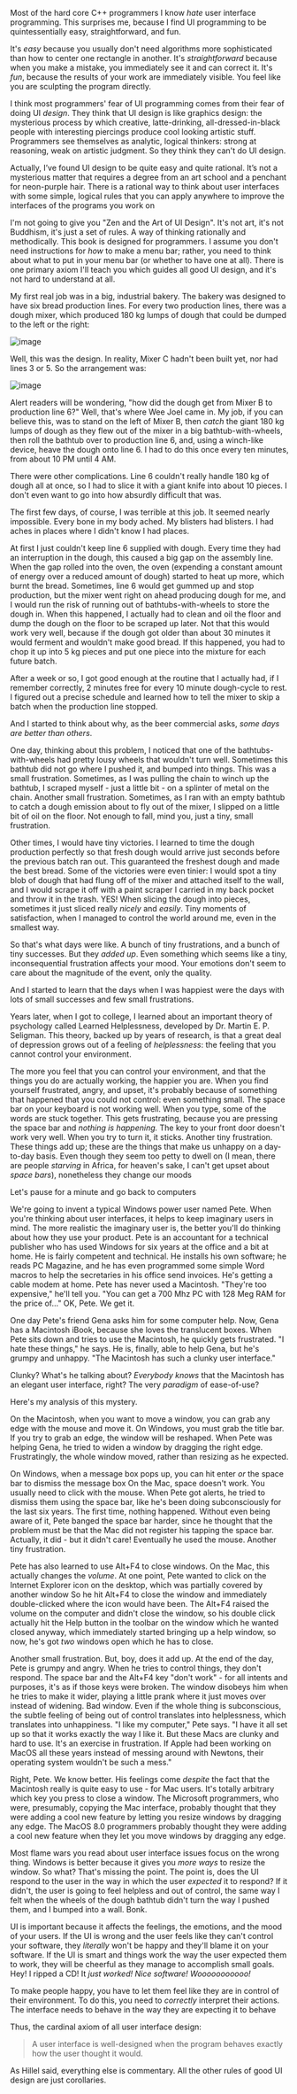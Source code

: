 Most of the hard core C++ programmers I know *hate* user interface programming. This surprises me, because I find UI programming to be quintessentially easy, straightforward, and fun.

It's *easy* because you usually don't need algorithms more sophisticated than how to center one rectangle in another. It's *straightforward* because when you make a mistake, you immediately see it and can correct it. It's *fun*, because the results of your work are immediately visible. You feel like you are sculpting the program directly.

I think most programmers' fear of UI programming comes from their fear of doing UI *design*. They think that UI design is like graphics design: the mysterious process by which creative, latte-drinking, all-dressed-in-black people with interesting piercings produce cool looking artistic stuff. Programmers see themselves as analytic, logical thinkers: strong at reasoning, weak on artistic judgment. So they think they can't do UI design.

Actually, I’ve found UI design to be quite easy and quite rational. It’s not a mysterious matter that requires a degree from an art school and a penchant for neon-purple hair. There is a rational way to think about user interfaces with some simple, logical rules that you can apply anywhere to improve the interfaces of the programs you work on 

I'm not going to give you "Zen and the Art of UI Design". It's not art, it's not Buddhism, it's just a set of rules. A way of thinking rationally and methodically. This book is designed for programmers. I assume you don't need instructions for *how* to make a menu bar; rather, you need to think about what to put in your menu bar (or whether to have one at all). There is one primary axiom I'll teach you which guides all good UI design, and it's not hard to understand at all. 

My first real job was in a big, industrial bakery. The bakery was designed to have six bread production lines. For every two production lines, there was a dough mixer, which produced 180 kg lumps of dough that could be dumped to the left or the right:

![image](https://i1.wp.com/www.joelonsoftware.com/wp-content/uploads/2000/04/Oranim_As_Designed.gif)

Well, this was the design. In reality, Mixer C hadn't been built yet, nor had lines 3 or 5. So the arrangement was:

![image](https://i0.wp.com/www.joelonsoftware.com/wp-content/uploads/2000/04/Oranim_As_Implemented.gif)  

Alert readers will be wondering, "how did the dough get from Mixer B to production line 6?" Well, that's where Wee Joel came in. My job, if you can believe this, was to stand on the left of Mixer B, then *catch* the giant 180 kg lumps of dough as they flew out of the mixer in a big bathtub-with-wheels, then roll the bathtub over to production line 6, and, using a winch-like device, heave the dough onto line 6. I had to do this once every ten minutes, from about 10 PM until 4 AM.  

There were other complications. Line 6 couldn't really handle 180 kg of dough all at once, so I had to slice it with a giant knife into about 10 pieces. I don't even want to go into how absurdly difficult that was.  

The first few days, of course, I was terrible at this job. It seemed nearly impossible. Every bone in my body ached. My blisters had blisters. I had aches in places where I didn't know I had places.  

At first I just couldn't keep line 6 supplied with dough. Every time they had an interruption in the dough, this caused a big gap on the assembly line. When the gap rolled into the oven, the oven (expending a constant amount of energy over a reduced amount of dough) started to heat up more, which burnt the bread. Sometimes, line 6 would get gummed up and stop production, but the mixer went right on ahead producing dough for me, and I would run the risk of running out of bathtubs-with-wheels to store the dough in. When this happened, I actually had to clean and oil the floor and dump the dough on the floor to be scraped up later. Not that this would work very well, because if the dough got older than about 30 minutes it would ferment and wouldn't make good bread. If this happened, you had to chop it up into 5 kg pieces and put one piece into the mixture for each future batch.  

After a week or so, I got good enough at the routine that I actually had, if I remember correctly, 2 minutes free for every 10 minute dough-cycle to rest. I figured out a precise schedule and learned how to tell the mixer to skip a batch when the production line stopped.  

And I started to think about why, as the beer commercial asks, *some days are better than others*.  

One day, thinking about this problem, I noticed that one of the bathtubs-with-wheels had pretty lousy wheels that wouldn't turn well. Sometimes this bathtub did not go where I pushed it, and bumped into things. This was a small frustration. Sometimes, as I was pulling the chain to winch up the bathtub, I scraped myself - just a little bit - on a splinter of metal on the chain. Another small frustration. Sometimes, as I ran with an empty bathtub to catch a dough emission about to fly out of the mixer, I slipped on a little bit of oil on the floor. Not enough to fall, mind you, just a tiny, small frustration.

Other times, I would have tiny victories. I learned to time the dough production perfectly so that fresh dough would arrive just seconds before the previous batch ran out. This guaranteed the freshest dough and made the best bread. Some of the victories were even tinier: I would spot a tiny blob of dough that had flung off of the mixer and attached itself to the wall, and I would scrape it off with a paint scraper I carried in my back pocket and throw it in the trash. YES! When slicing the dough into pieces, sometimes it just sliced really *nicely* and *easily*. Tiny moments of satisfaction, when I managed to control the world around me, even in the smallest way.

So that's what days were like. A bunch of tiny frustrations, and a bunch of tiny successes. But they *added up*. Even something which seems like a tiny, inconsequential frustration affects your mood. Your emotions don't seem to care about the magnitude of the event, only the quality.

And I started to learn that the days when I was happiest were the days with lots of small successes and few small frustrations.

Years later, when I got to college, I learned about an important theory of psychology called Learned Helplessness, developed by Dr. Martin E. P. Seligman. This theory, backed up by years of research, is that a great deal of depression grows out of a feeling of *helplessness*: the feeling that you cannot control your environment.

The more you feel that you can control your environment, and that the things you do are actually working, the happier you are. When you find yourself frustrated, angry, and upset, it's probably because of something that happened that you could not control: even something small. The space bar on your keyboard is not working well. When you type, some of the words are stuck together. This gets frustrating, because you are pressing the space bar and *nothing is happening.* The key to your front door doesn't work very well. When you try to turn it, it sticks. Another tiny frustration. These things add up; these are the things that make us unhappy on a day-to-day basis. Even though they seem too petty to dwell on (I mean, there are people *starving* in Africa, for heaven's sake, I can't get upset about *space bars*), nonetheless they change our moods 

Let's pause for a minute and go back to computers 

We're going to invent a typical Windows power user named Pete. When you're thinking about user interfaces, it helps to keep imaginary users in mind. The more realistic the imaginary user is, the better you'll do thinking about how they use your product. Pete is an accountant for a technical publisher who has used Windows for six years at the office and a bit at home. He is fairly competent and technical. He installs his own software; he reads PC Magazine, and he has even programmed some simple Word macros to help the secretaries in his office send invoices. He's getting a cable modem at home. Pete has never used a Macintosh. "They're too expensive," he'll tell you. "You can get a 700 Mhz PC with 128 Meg RAM for the price of..." OK, Pete. We get it.

One day Pete's friend Gena asks him for some computer help. Now, Gena has a Macintosh iBook, because she loves the translucent boxes. When Pete sits down and tries to use the Macintosh, he quickly gets frustrated. "I hate these things," he says. He is, finally, able to help Gena, but he's grumpy and unhappy. "The Macintosh has such a clunky user interface."

Clunky? What's he talking about? *Everybody knows* that the Macintosh has an elegant user interface, right? The very *paradigm* of ease-of-use?

Here's my analysis of this mystery.

On the Macintosh, when you want to move a window, you can grab any edge with the mouse and move it. On Windows, you must grab the title bar. If you try to grab an edge, the window will be reshaped. When Pete was helping Gena, he tried to widen a window by dragging the right edge. Frustratingly, the whole window moved, rather than resizing as he expected.

On Windows, when a message box pops up, you can hit enter *or* the space bar to dismiss the message box  On the Mac, space doesn't work. You usually need to click with the mouse. When Pete got alerts, he tried to dismiss them using the space bar, like he's been doing subconsciously for the last six years. The first time, nothing happened. Without even being aware of it, Pete banged the space bar harder, since he thought that the problem must be that the Mac did not register his tapping the space bar. Actually,  it did - but it didn't care! Eventually he used the mouse. Another tiny frustration.

Pete has also learned to use Alt+F4 to close windows. On the Mac, this actually changes the *volume*. At one point, Pete wanted to click on the Internet Explorer icon on the desktop, which was partially covered by another window  So he hit Alt+F4 to close the window and immediately double-clicked where the icon would have been. The Alt+F4 raised the volume on the computer and didn't close the window, so his double click actually hit the Help button in the toolbar on the window which he wanted closed anyway, which immediately started bringing up a help window, so now, he's got *two* windows open which he has to close. 

Another small frustration. But, boy, does it add up. At the end of the day, Pete is grumpy and angry. When he tries to control things, they don't respond. The space bar and the Alt+F4 key "don't work" - for all intents and purposes, it's as if those keys were broken. The window disobeys him when he tries to make it wider, playing a little prank where it just moves over instead of widening. Bad window. Even if the whole thing is subconscious, the subtle feeling of being out of control translates into helplessness, which translates into unhappiness. "I like my computer," Pete says. "I have it all set up so that it works exactly the way I like it. But these Macs are clunky and hard to use. It's an exercise in frustration. If Apple had been working on MacOS all these years instead of messing around with Newtons, their operating system wouldn't be such a mess." 

Right, Pete. We know better. His feelings come *despite* the fact that the Macintosh really is quite easy to use - for Mac users. It's totally arbitrary which key you press to close a window. The Microsoft programmers, who were, presumably, copying the Mac interface, probably thought that they were adding a cool new feature by letting you resize windows by dragging any edge. The MacOS 8.0 programmers probably thought they were adding a cool new feature when they let you move windows by dragging any edge.

Most flame wars you read about user interface issues focus on the wrong thing. Windows is better because it gives you *more ways* to resize the window. So what? That's missing the point. The point is, does the UI respond to the user in the way in which the user *expected* it to respond? If it didn't, the user is going to feel helpless and out of control, the same way I felt when the wheels of the dough bathtub didn't turn the way I pushed them, and I bumped into a wall. Bonk.

UI is important because it affects the feelings, the emotions, and the mood of your users. If the UI is wrong and the user feels like they can't control your software, they *literally* won't be happy and they'll blame it on your software. If the UI is smart and things work the way the user expected them to work, they will be cheerful as they manage to accomplish small goals. Hey! I ripped a CD! It *just worked! Nice software! Wooooooooooo!*

To make people happy, you have to let them feel like they are in control of their environment. To do this, you need to *correctly* interpret their actions. The interface needs to behave in the way they are expecting it to behave 

Thus, the cardinal axiom of all user interface design:


> A user interface is well-designed when the program behaves exactly how the user thought it would.

As Hillel said, everything else is commentary. All the other rules of good UI design are just corollaries.
